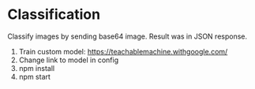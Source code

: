 # Classification
Classify images by sending base64 image. Result was in JSON response.

1. Train custom model: https://teachablemachine.withgoogle.com/
2. Change link to model in config
3. npm install
4. npm start


